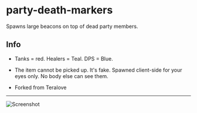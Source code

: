 # party-death-markers
Spawns large beacons on top of dead party members.

## Info
- Tanks = red. Healers = Teal. DPS = Blue.
- The item cannot be picked up. It's fake. Spawned client-side for your eyes only. No body else can see them.


- Forked from Teralove 
---

![Screenshot](https://i.imgur.com/NVEizyL.png)
